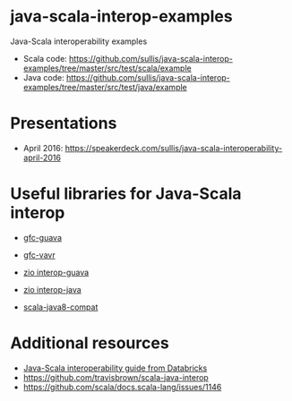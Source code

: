 # java-scala-interop-examples

Java-Scala interoperability examples

- Scala code: https://github.com/sullis/java-scala-interop-examples/tree/master/src/test/scala/example
- Java code: https://github.com/sullis/java-scala-interop-examples/tree/master/src/test/java/example


# Presentations

- April 2016:  https://speakerdeck.com/sullis/java-scala-interoperability-april-2016

# Useful libraries for Java-Scala interop

- [gfc-guava](https://github.com/gfc-collective/gfc-guava)

- [gfc-vavr](https://github.com/gfc-collective/gfc-vavr)

- [zio interop-guava](https://github.com/zio/interop-guava)

- [zio interop-java](https://github.com/zio/zio/blob/master/core/jvm/src/main/scala/zio/interop/javaz.scala)

- [scala-java8-compat](https://github.com/scala/scala-java8-compat)

# Additional resources

- [Java-Scala interoperability guide from Databricks](https://github.com/databricks/scala-style-guide/blob/master/README.md#java)
- https://github.com/travisbrown/scala-java-interop
- https://github.com/scala/docs.scala-lang/issues/1146
